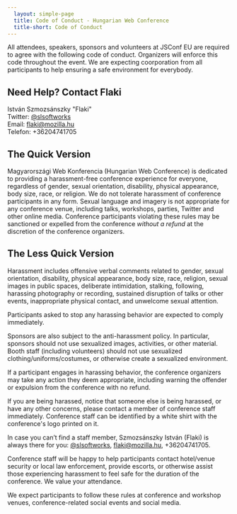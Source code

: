 ```yaml
---
  layout: simple-page
  title: Code of Conduct - Hungarian Web Conference
  title-short: Code of Conduct
---
```




<div class="intro-p">
  <p>All attendees, speakers, sponsors and volunteers at JSConf EU are required to agree with the following code of conduct. Organizers will enforce this code throughout the event. We are expecting coorporation from all participants to help ensuring a safe environment for everybody.</p>

</div>

## Need Help? Contact Flaki

István Szmozsánszky "Flaki"  
Twitter: [@slsoftworks](http://twitter.com/slsoftworks)  
Email: [flaki@mozilla.hu](mailto:flaki@flaki.hu)  
Telefon: +36204741705

## The Quick Version

Magyarországi Web Konferencia (Hungarian Web Conference) is dedicated to providing a harassment-free conference experience for everyone, regardless of gender, sexual orientation, disability, physical appearance, body size, race, or religion. We do not tolerate harassment of conference participants in any form. Sexual language and imagery is not appropriate for any conference venue, including talks, workshops, parties, Twitter and other online media. Conference participants violating these rules may be sanctioned or expelled from the conference *without a refund* at the discretion of the conference organizers.

## The Less Quick Version

Harassment includes offensive verbal comments related to gender, sexual orientation, disability, physical appearance, body size, race, religion, sexual images in public spaces, deliberate intimidation, stalking, following, harassing photography or recording, sustained disruption of talks or other events, inappropriate physical contact, and unwelcome sexual attention.

Participants asked to stop any harassing behavior are expected to comply immediately.

Sponsors are also subject to the anti-harassment policy. In particular, sponsors should not use sexualized images, activities, or other material. Booth staff (including volunteers) should not use sexualized clothing/uniforms/costumes, or otherwise create a sexualized environment.

If a participant engages in harassing behavior, the conference organizers may take any action they deem appropriate, including warning the offender or expulsion from the conference with no refund.

If you are being harassed, notice that someone else is being harassed, or have any other concerns, please contact a member of conference staff immediately. Conference staff can be identified by a white shirt with the conference's logo printed on it.

In case you can’t find a staff member, Szmozsánszky István (Flaki) is always there for you: [@slsoftworks](http://twitter.com/slsoftworks), [flaki@mozilla.hu](mailto:flaki@mozilla.hu), +36204741705.

Conference staff will be happy to help participants contact hotel/venue security or local law enforcement, provide escorts, or otherwise assist those experiencing harassment to feel safe for the duration of the conference. We value your attendance.

We expect participants to follow these rules at conference and workshop venues, conference-related social events and social media.

